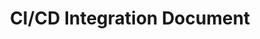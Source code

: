 ---
title: "CI/CD Integration Document"
linkTitle: "Integrations"
weight: 4
description: >
  CI / CD 도구와 통합하는 방법을 제공합니다.
---
